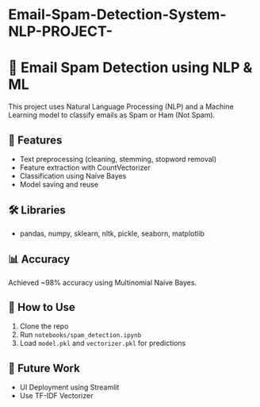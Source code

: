 # Email-Spam-Detection-System-NLP-PROJECT-
# 📧 Email Spam Detection using NLP & ML

This project uses Natural Language Processing (NLP) and a Machine Learning model to classify emails as Spam or Ham (Not Spam).

## 📌 Features
- Text preprocessing (cleaning, stemming, stopword removal)
- Feature extraction with CountVectorizer
- Classification using Naive Bayes
- Model saving and reuse

## 🛠️ Libraries
- pandas, numpy, sklearn, nltk, pickle, seaborn, matplotlib

## 📊 Accuracy
Achieved ~98% accuracy using Multinomial Naive Bayes.

## 🔄 How to Use
1. Clone the repo
2. Run `notebooks/spam_detection.ipynb`
3. Load `model.pkl` and `vectorizer.pkl` for predictions

## 🔮 Future Work
- UI Deployment using Streamlit
- Use TF-IDF Vectorizer
